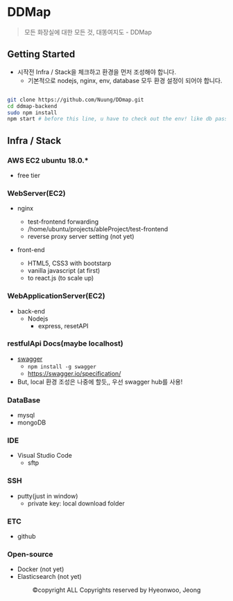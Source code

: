 # DDMap
> 모든 화장실에 대한 모든 것, 대똥여지도 - DDMap

###

## Getting Started
- 시작전 Infra / Stack을 체크하고 환경을 먼저 조성해야 합니다. 
	- 기본적으로 nodejs, nginx, env, database 모두 환경 설정이 되어야 합니다.

```bash

git clone https://github.com/Nuung/DDmap.git
cd ddmap-backend
sudo npm install
npm start # before this line, u have to check out the env! like db pass,,, etc

```


###

## Infra / Stack

### AWS EC2 ubuntu 18.0.*
- free tier

### WebServer(EC2)
- nginx
	- test-frontend forwarding
	- /home/ubuntu/projects/ableProject/test-frontend
	- reverse proxy server setting (not yet)

- front-end
	- HTML5, CSS3 with bootstarp
	- vanilla javascript (at first)
	- to react.js (to scale up)

### WebApplicationServer(EC2)
- back-end
	- Nodejs 
		- express, resetAPI

### restfulApi Docs(maybe localhost)
- [swagger](https://github.com/swagger-api/swagger-node)
	- ```npm install -g swagger```
	- https://swagger.io/specification/
- But, local 환경 조성은 나중에 할듯,, 우선 swagger hub를 사용!

### DataBase
- mysql
- mongoDB

### IDE
- Visual Studio Code
	- sftp

### SSH
- putty(just in window)
	- private key: local download folder

### ETC
- github

### Open-source
- Docker (not yet)
- Elasticsearch (not yet)

<p align="center">©copyright ALL Copyrights reserved by Hyeonwoo, Jeong</p>
